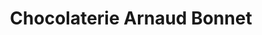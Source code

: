 ---
title: "Chocolaterie Arnaud Bonnet"
url: /challes-les-eaux/chocolaterie-arnaud-bonnet/
shop: Konditorei
---